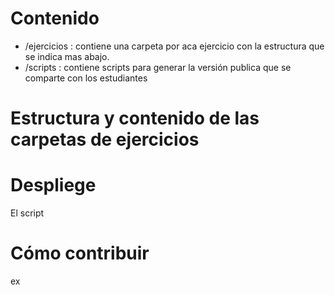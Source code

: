 # Contenido
* /ejercicios : contiene una carpeta por aca ejercicio con la estructura que se indica mas abajo.
* /scripts : contiene scripts para generar la versión publica que se comparte con los estudiantes

# Estructura y contenido de las carpetas de ejercicios

# Despliege 

El script 

# Cómo contribuir

ex